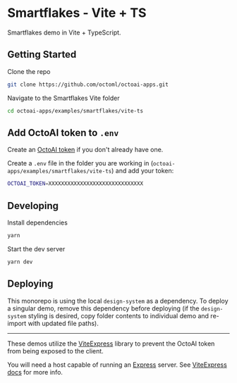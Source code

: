 # Smartflakes - Vite + TS

Smartflakes demo in Vite + TypeScript.

## Getting Started

Clone the repo

```bash
git clone https://github.com/octoml/octoai-apps.git
```

Navigate to the Smartflakes Vite folder

```bash
cd octoai-apps/examples/smartflakes/vite-ts
```

## Add OctoAI token to `.env`

Create an [OctoAI token](https://octo.ai/docs/getting-started/how-to-create-octoai-api-token/) if you don't already have one.

Create a `.env` file in the folder you are working in (`octoai-apps/examples/smartflakes/vite-ts`) and add your token:

```bash
OCTOAI_TOKEN=XXXXXXXXXXXXXXXXXXXXXXXXXXXXXX
```

## Developing

Install dependencies

```bash
yarn
```

Start the dev server

```bash
yarn dev
```

## Deploying

This monorepo is using the local `design-system` as a dependency. To deploy a singular demo, remove this dependency before deploying (if the `design-system` styling is desired, copy folder contents to individual demo and re-import with updated file paths).

<hr />

These demos utilize the [ViteExpress](https://github.com/szymmis/vite-express) library to prevent the OctoAI token from being exposed to the client.

You will need a host capable of running an [Express](https://expressjs.com/) server. See [ViteExpress docs](https://github.com/szymmis/vite-express?tab=readme-ov-file#-shipping-to-production) for more info.
